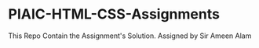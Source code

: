 # PIAIC-HTML-CSS-Assignments
This Repo Contain the Assignment's Solution. Assigned by Sir Ameen Alam 
